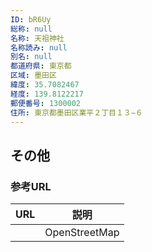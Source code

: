 ```yaml
---
ID: bR6Uy
総称: null
名称: 天祖神社
名称読み: null
別名: null
都道府県: 東京都
区域: 墨田区
緯度: 35.7082467
経度: 139.8122217
郵便番号: 1300002
住所: 東京都墨田区業平２丁目１３−６
---
```


## その他

### 参考URL

| URL | 説明          |
| --- | ------------- |
|     | OpenStreetMap |
